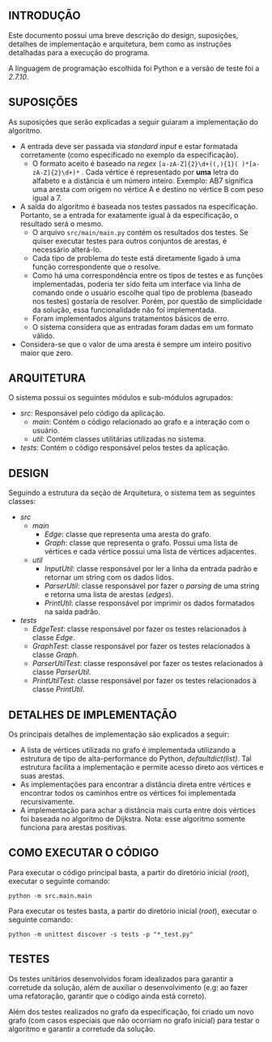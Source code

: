 ## INTRODUÇÃO ##
Este documento possui uma breve descrição do design, suposições, detalhes de implementação e arquitetura, bem como as instruções detalhadas para a execução do programa.

A linguagem de programação escolhida foi Python e a versão de teste foi a *2.7.10*.

## SUPOSIÇÕES ##
As suposições que serão explicadas a seguir guiaram a implementação do algoritmo.

 - A entrada deve ser passada via *standard input* e estar formatada corretamente (como especificado no exemplo da especificação).
	 - O formato aceito é baseado na *regex* `[a-zA-Z]{2}\d+((,){1}( )*[a-zA-Z]{2}\d+)*` . Cada vértice é representado por **uma** letra do alfabeto e a distância é um número inteiro. Exemplo: AB7 significa uma aresta com origem no vértice A e destino no vértice B com peso igual a 7.
 -  A saída do algoritmo é baseada nos testes passados na especificação. Portanto, se a entrada for exatamente igual à da especificação, o resultado será o mesmo.
	 - O arquivo  `src/main/main.py` contém os resultados dos testes. Se quiser executar testes para outros conjuntos de arestas, é necessário alterá-lo.
	 - Cada tipo de problema do teste está diretamente ligado à uma função correspondente que o resolve.
	 - Como há uma correspondência entre os tipos de testes e as funções implementadas, poderia ter sido feita um interface via linha de comando onde o usuário escolhe qual tipo de problema (baseado nos testes) gostaria de resolver. Porém, por questão de simplicidade da solução, essa funcionalidade não foi implementada.
	 - Foram implementados alguns tratamentos básicos de erro.
	 - O sistema considera que as entradas foram dadas em um formato válido.
 - Considera-se que o valor de uma aresta é sempre um inteiro positivo maior que zero.


## ARQUITETURA ##
O sistema possui os seguintes módulos e sub-módulos agrupados:

 - *src*: Responsável pelo código da aplicação.
	 - *main*: Contém o código relacionado ao grafo e a interação com o usuário.
	 - *util*: Contém classes utilitárias utilizadas no sistema.
 - *tests*: Contém o código responsável pelos testes da aplicação.

## DESIGN ##
Seguindo a estrutura da seção de Arquitetura, o sistema tem as seguintes classes:

 - *src*
	 - *main*
		 - *Edge*: classe que representa uma aresta do grafo.
		 - *Graph*: classe que representa o grafo. Possui uma lista de vértices e cada vértice possui uma lista de vértices adjacentes.
	 - *util*
		 - *InputUtil*: classe responsável por ler a linha da entrada padrão e retornar um string com os dados lidos.
		 - *ParserUtil*: classe responsável por fazer o *parsing* de uma string e retorna uma lista de arestas (*edges*).
		 - *PrintUtil*: classe responsável por imprimir os dados formatados na saída padrão.
 - *tests*
	 - *EdgeTest*: classe responsável por fazer os testes relacionados à classe *Edge*.
	 - *GraphTest*: classe responsável por fazer os testes relacionados à classe *Graph*.
	 - *ParserUtilTest*: classe responsável por fazer os testes relacionados à classe *ParserUtil*.
	 - *PrintUtilTest*: classe responsável por fazer os testes relacionados à classe *PrintUtil*.

## DETALHES DE IMPLEMENTAÇÃO ##
Os principais detalhes de implementação são explicados a seguir:

 - A lista de vértices utilizada no grafo é implementada utilizando a estrutura de tipo de alta-performance do Python, *defaultdict(list)*. Tal estrutura facilita a implementação e permite acesso direto aos vértices e suas arestas.
 - As implementações para encontrar a distância direta entre vértices e encontrar todos os caminhos entre os vértices foi implementada recursivamente.
 - A implementação para achar a distância mais curta entre dois vértices foi baseada no algoritmo de Dijkstra. Nota: esse algoritmo somente funciona para arestas positivas.

## COMO EXECUTAR O CÓDIGO ##
Para executar o código principal basta, a partir do diretório inicial (*root*), executar o seguinte comando:

    python -m src.main.main

Para executar os testes basta, a partir do diretório inicial (*root*), executar o seguinte comando:

    python -m unittest discover -s tests -p "*_test.py"

## TESTES ##
Os testes unitários desenvolvidos foram idealizados para garantir a corretude da solução, além de auxiliar o desenvolvimento (e.g: ao fazer uma refatoração, garantir que o código ainda está correto).

Além dos testes realizados no grafo da especificação, foi criado um novo grafo (com casos especiais que não ocorriam no grafo inicial) para testar o algoritmo e garantir a corretude da solução.